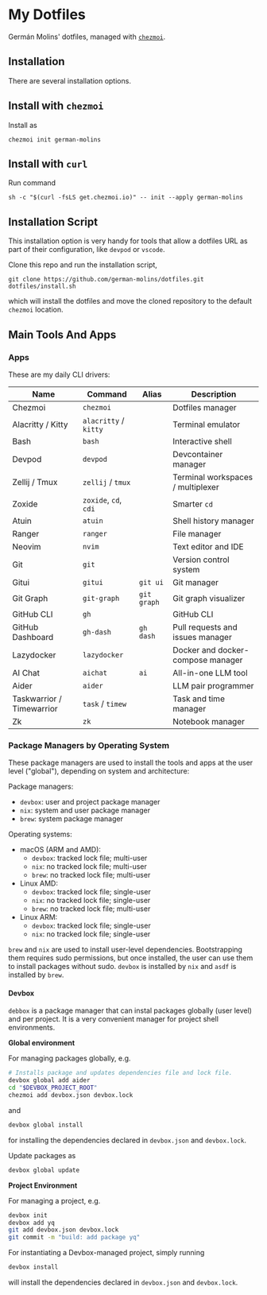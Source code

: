 # My Dotfiles

Germán Molins' dotfiles, managed with [`chezmoi`](https://github.com/twpayne/chezmoi).

## Installation

There are several installation options.

## Install with `chezmoi`

Install as

    chezmoi init german-molins

## Install with `curl`

Run command

    sh -c "$(curl -fsLS get.chezmoi.io)" -- init --apply german-molins

## Installation Script

This installation option is very handy for tools that allow a dotfiles URL as
part of their configuration, like `devpod` or `vscode`.

Clone this repo and run the installation script,

    git clone https://github.com/german-molins/dotfiles.git
    dotfiles/install.sh

which will install the dotfiles and move the cloned repository to the default
`chezmoi` location.

## Main Tools And Apps

### Apps

These are my daily CLI drivers:

| Name | Command | Alias | Description |
|------|---------|-------|-------------|
| Chezmoi | `chezmoi` | | Dotfiles manager |
| Alacritty / Kitty | `alacritty` / `kitty` | | Terminal emulator |
| Bash | `bash` | | Interactive shell |
| Devpod | `devpod` | | Devcontainer manager |
| Zellij / Tmux | `zellij` / `tmux` | | Terminal workspaces / multiplexer |
| Zoxide | `zoxide`, `cd`, `cdi` | | Smarter `cd` |
| Atuin | `atuin` | | Shell history manager |
| Ranger | `ranger` | | File manager |
| Neovim | `nvim` | | Text editor and IDE |
| Git | `git` | | Version control system |
| Gitui | `gitui` | `git ui` | Git manager |
| Git Graph | `git-graph` | `git graph` | Git graph visualizer |
| GitHub CLI | `gh` | | GitHub CLI |
| GitHub Dashboard | `gh-dash` | `gh dash` | Pull requests and issues manager |
| Lazydocker | `lazydocker` | | Docker and docker-compose manager |
| AI Chat | `aichat` | `ai` | All-in-one LLM tool |
| Aider | `aider` | | LLM pair programmer |
| Taskwarrior / Timewarrior | `task` / `timew` | | Task and time manager |
| Zk | `zk` | | Notebook manager |

### Package Managers by Operating System

These package managers are used to install the tools and apps at the user
level ("global"), depending on system and architecture:

Package managers:

- `devbox`: user and project package manager
- `nix`: system and user package manager
- `brew`: system package manager

Operating systems:

- macOS (ARM and AMD):
  - `devbox`: tracked lock file; multi-user
  - `nix`: no tracked lock file; multi-user
  - `brew`: no tracked lock file; multi-user
- Linux AMD:
  - `devbox`: tracked lock file; single-user
  - `nix`: no tracked lock file; single-user
  - `brew`: no tracked lock file; multi-user
- Linux ARM:
  - `devbox`: tracked lock file; single-user
  - `nix`: no tracked lock file; single-user

`brew` and `nix` are used to install user-level dependencies. Bootstrapping
them requires sudo permissions, but once installed, the user can use them to
install packages without sudo. `devbox` is installed by `nix` and `asdf` is
installed by `brew`.

#### Devbox

`debbox` is a package manager that can instal packages globally (user level)
and per project. It is a very convenient manager for project shell
environments.

**Global environment**

For managing packages globally, e.g.

```sh
# Installs package and updates dependencies file and lock file.
devbox global add aider
cd "$DEVBOX_PROJECT_ROOT"
chezmoi add devbox.json devbox.lock
```

and

```sh
devbox global install
```

for installing the dependencies declared in `devbox.json` and `devbox.lock`.

Update packages as

```sh
devbox global update
```

**Project Environment**

For managing a project, e.g.

```sh
devbox init
devbox add yq
git add devbox.json devbox.lock
git commit -m "build: add package yq"
```

For instantiating a Devbox-managed project, simply running

```sh
devbox install
```

will install the dependencies declared in `devbox.json` and `devbox.lock`.
